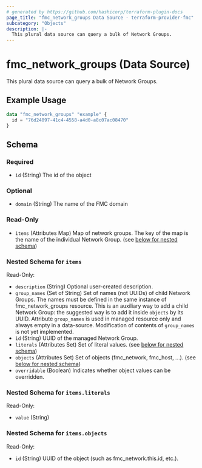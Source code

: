 ```yaml
---
# generated by https://github.com/hashicorp/terraform-plugin-docs
page_title: "fmc_network_groups Data Source - terraform-provider-fmc"
subcategory: "Objects"
description: |-
  This plural data source can query a bulk of Network Groups.
---
```


# fmc_network_groups (Data Source)

This plural data source can query a bulk of Network Groups.

## Example Usage

```terraform
data "fmc_network_groups" "example" {
  id = "76d24097-41c4-4558-a4d0-a8c07ac08470"
}
```

<!-- schema generated by tfplugindocs -->
## Schema

### Required

- `id` (String) The id of the object

### Optional

- `domain` (String) The name of the FMC domain

### Read-Only

- `items` (Attributes Map) Map of network groups. The key of the map is the name of the individual Network Group. (see [below for nested schema](#nestedatt--items))

<a id="nestedatt--items"></a>
### Nested Schema for `items`

Read-Only:

- `description` (String) Optional user-created description.
- `group_names` (Set of String) Set of names (not UUIDs) of child Network Groups. The names must be defined in the same instance of fmc_network_groups resource. This is an auxiliary way to add a child Network Group: the suggested way is to add it inside `objects` by its UUID. Attribute `group_names` is used in managed resource only and always empty in a data-source. Modification of contents of `group_names` is not yet implemented.
- `id` (String) UUID of the managed Network Group.
- `literals` (Attributes Set) Set of literal values. (see [below for nested schema](#nestedatt--items--literals))
- `objects` (Attributes Set) Set of objects (fmc_network, fmc_host, ...). (see [below for nested schema](#nestedatt--items--objects))
- `overridable` (Boolean) Indicates whether object values can be overridden.

<a id="nestedatt--items--literals"></a>
### Nested Schema for `items.literals`

Read-Only:

- `value` (String)


<a id="nestedatt--items--objects"></a>
### Nested Schema for `items.objects`

Read-Only:

- `id` (String) UUID of the object (such as fmc_network.this.id, etc.).
